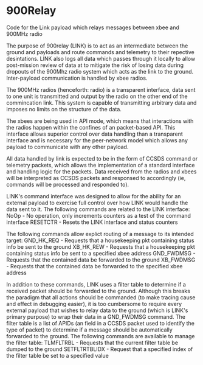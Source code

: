 # 900Relay
Code for the Link payload which relays messages between xbee and 900MHz radio

The purpose of 900relay (LINK) is to act as an intermediate between the ground and payloads 
and route commands and telemetry to their repective desintations. LINK also logs all data
which passes through it locally to allow post-mission review of data at to mitigate the risk
of losing data during dropouts of the 900Mhz radio system which acts as the link to the ground.
Inter-payload communication is handled by xbee radios.

The 900MHz radios (henceforth: radio) is a transparent interface, data sent to one unit is
transmitted and output by the radio on the other end of the commincation link. This system
is capable of transmitting arbitrary data and imposes no limits on the structure of the data.

The xbees are being used in API mode, which means that interactions with the radios happen 
within the confines of an packet-based API. This interface allows superior control over data
handling than a transparent interface and is necessary for the peer-network model which allows
any payload to communicate with any other payload.

All data handled by link is expected to be in the form of CCSDS command or telemetry packets,
which allows the implementation of a standard interface and handling logic for the packets. 
Data received from the radios and xbees will be interpreted as CCSDS packets and responsed to 
accordingly (ie, commands will be processed and responded to). 

LINK's command interface was designed to allow for the ability for an external payload to 
exercise full control over how LINK would handle the data sent to it. The following commands
are related to the LINK interface:
  NoOp - No operation, only increments counters as a test of the command interface
  RESETCTR - Resets the LINK interface and status counters
  
The following commands allow explict routing of a message to its intended target:
  GND_HK_REQ - Requests that a housekeeping pkt containing status info be sent to the ground
  XB_HK_REW - Requests that a housekeeping pkt containing status info be sent to a specified xbee address
  GND_FWDMSG - Requests that the contained data be forwarded to the ground
  XB_FWDMSG - Requests that the contained data be forwarded to the specified xbee address
  
In addition to these commands, LINK uses a filter table to determine if a received packet 
should be forwarded to the ground. Although this breaks the paradigm that all actions should 
be commanded (to make tracing cause and effect in debugging easier), it is too cumbersome to 
require every external payload that wishes to relay data to the ground (which is LINK's primary purpose) 
to wrap their data in a GND_FWDMSG command. The filter table is a list of APIDs (an field in a CCSDS
packet used to identify the type of packet) to determine if a message should be automatically forwarded to
the ground. The following commands are available to manage the filter table:
  TLMFLTRBL - Requests that the current filter table be dumped to the ground
  SETFLTRTBLIDX - Request that a specified index of the filter table be set to a specified value
